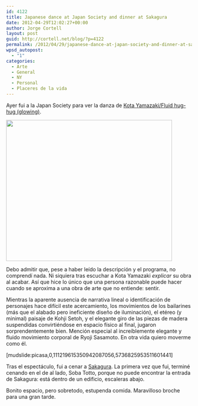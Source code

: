 ```yaml
---
id: 4122
title: Japanese dance at Japan Society and dinner at Sakagura
date: 2012-04-29T12:02:27+00:00
author: Jorge Cortell
layout: post
guid: http://cortell.net/blog/?p=4122
permalink: /2012/04/29/japanese-dance-at-japan-society-and-dinner-at-sakagura/
wpsd_autopost:
  - "1"
categories:
  - Arte
  - General
  - NY
  - Personal
  - Placeres de la vida
---
```

Ayer fui a la Japan Society para ver la danza de <a title="http://www.japansociety.org/event_detail?eid=38d0faf9" href="http://www.japansociety.org/event_detail?eid=38d0faf9" target="_blank">Kota Yamazaki/Fluid hug-hug (glowing)</a>.

<img class="aligncenter" title="from Japan Society" src="http://www.japansociety.org/resources/legacy/event/Kota2011_JS-0229-Edit-Ryutaro-Mishima_450.jpg" alt="" width="450" height="382" />

Debo admitir que, pese a haber leído la descripción y el programa, no comprendí nada. Ni siquiera tras escuchar a Kota Yamazaki _explicar_ su obra al acabar. Así que hice lo único que una persona razonable puede hacer cuando se aproxima a una obra de arte que no entiende: sentir.

Mientras la aparente ausencia de narrativa lineal o identificación de personajes hace difícil este acercamiento, los movimientos de los bailarines (más que el alabado pero ineficiente diseño de iluminación), el etéreo (y minimal) paisaje de Kohji Setoh, y el elegante giro de las piezas de madera suspendidas convirtiéndose en espacio físico al final, jugaron sorprendentemente bien. Mención especial al increíblemente elegante y fluido movimiento corporal de Ryoji Sasamoto. En otra vida quiero moverme como él.

[mudslide:picasa,0,111219615350942087056,5736825953511601441]

Tras el espectáculo, fui a cenar a <a title="http://www.sakagura.com/" href="http://www.sakagura.com/" target="_blank">Sakagura</a>. La primera vez que fui, terminé cenando en el de al lado, Soba Totto, porque no puede encontrar la entrada de Sakagura: está dentro de un edificio, escaleras abajo.

Bonito espacio, pero sobretodo, estupenda comida. Maravilloso broche para una gran tarde.
